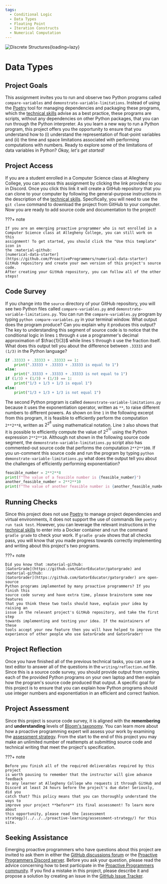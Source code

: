 ```yaml
---
tags:
  - Conditional Logic
  - Data Types
  - Floating Point
  - Iteration Constructs
  - Numerical Computation
---
```


![Discrete Structures](/img/Pro-Discrete-Structures-Data-Types.svg){loading=lazy}

# Data Types

## Project Goals

This assignment invites you to run and observe two Python programs called
`compare-variables` and `demonstrate-variable-limitations`. Instead of using
the [Poetry](https://python-poetry.org/) tool for managing dependencies and
packaging these programs, which the [technical
skills](/proactive-skills/introduction-proactive-skills/) advise as a best
practice, these programs are scripts, without any dependencies on other Python
packages, that you can run through the Python interpreter. As you learn a new
way to run a Python program, this project offers you the opportunity to ensure
that you understand how to (i) understand the representation of float-point
variables and (ii) the time and space limitations associated with performing
computations with numbers. Ready to explore some of the limitations of data
variables in Python? *Okay, let's get started!*

## Project Access

If you are a student enrolled in a Computer Science class at Allegheny College,
you can access this assignment by clicking the link provided to you in Discord.
Once you click this link it will create a GitHub repository that you can clone
to your computer by following the general-purpose instructions in the
description of the [technical
skills](/proactive-skills/introduction-proactive-skills/). Specifically, you
will need to use the `git clone` command to download the project from GitHub to
your computer. Now you are ready to add source code and documentation to the
project!

???+ note

    If you are an emerging proactive programmer who is not enrolled in a
    Computer Science class at Allegheny College, you can still work on this
    assignment! To get started, you should click the "Use this template" icon in
    the :material-github:
    [numerical-data-starter](https://github.com/ProactiveProgrammers/numerical-data-starter)
    GitHub repository and create your own version of this project's source code.
    After creating your GitHub repository, you can follow all of the other
    steps!

## Code Survey

If you change into the `source` directory of your GitHub repository, you will
see two Python files called `compare-variables.py` and
`demonstrate-variable-limitations.py`. You can run the `compare-variables.py`
program by typing `python compare-variables.py` in your terminal window. What
output does the program produce? Can you explain why it produces this output?
The key to understanding this segment of source code is to notice that the
conditional logic in lines `1` through `4` use a programmer's decimal
approximation of $\frac{1}{3}$ while lines `5` through `8` use the fraction
itself.  What does this output tell you about the difference between `.33333`
and `(1/3)` in the Python language?

```python linenums="1"
if .33333 + .33333 + .33333 == 1:
    print(".33333 + .33333 + .33333 is equal to 1")
else:
    print(".33333 + .33333 + .33333 is not equal to 1")
if (1/3) + (1/3) + (1/3) == 1:
    print("1/3 + 1/3 + 1/3 is equal 1")
else:
    print("1/3 + 1/3 + 1/3 is not equal 1")
```

The second Python program is called `demonstrate-variable-limitations.py`
because it uses the exponentiation operator, written as `**`, to raise different
numbers to different powers. As shown on line `1` in the following excerpt from
this program, it is feasible to efficiently perform the computation `2**2**8`,
written as $2^{2^8}$ using mathematical notation. Line `3` also shows that it is
possible to efficiently compute the value of $2^{2^{10}}$ using the Python
expression `2**2**10`. Although not shown in the following source code segment,
the `demonstrate-variable-limitations.py` script also has commented-out source
code that performs the computation `2**2**100`. If you un-comment this source
code and run the program by typing `python demonstrate-variable-limitations.py` what
does the output tell you about the challenges of efficiently performing
exponentiation?

```python linenums="1"
feasible_number = 2**2**8
print(f"The value of a feasible number is {feasible_number}")
another_feasible_number = 2**2**10
print(f"The value of another feasible number is {another_feasible_number}")
```

## Running Checks

Since this project does not use [Poetry](https://python-poetry.org/) to manage
project dependencies and virtual environments, it does not support the use of
commands like `poetry run task test`. However, you can leverage the relevant
instructions in the [technical
skills](/proactive-skills/introduction-proactive-skills/) to enter into a Docker
container and run the command `gradle grade` to check your work. If `gradle
grade` shows that all checks pass, you will know that you made progress towards
correctly implementing and writing about this project's two programs.

???+ note

    Did you know that :material-github:
    [GatorGrade](https://github.com/GatorEducator/gatorgrade) and
    :material-github:
    [GatorGrader](https://github.com/GatorEducator/gatorgrader) are open-source
    Python programs implemented by many proactive programmers? If you finish this
    source code survey and have extra time, please brainstorm some new features
    that you think these two tools should have, explain your idea by raising an
    issue in the relevant project's GitHub repository, and take the first step
    towards implementing and testing your idea. If the maintainers of these
    tools accept your new feature then you will have helped to improve the
    experience of other people who use GatorGrade and GatorGrader!

## Project Reflection

Once you have finished all of the previous technical tasks, you can use a text
editor to answer all of the questions in the `writing/reflection.md` file. Since
this is a source code survey, you should provide output from running each of the
provided Python programs on your own laptop and then explain how the program's
source code produced that output. A specific goal for this project is to ensure
that you can explain how Python programs should use integer numbers and
exponentiation in an efficient and correct fashion.

## Project Assessment

Since this project is source code survey, it is aligned with the **remembering**
and **understanding** levels of [Bloom's
taxonomy](proactive-learning/blooms-taxonomy/). You can learn more about how a
proactive programming expert will assess your work by examining the [assessment
strategy](/proactive-learning/assessment-strategy/). From the start to the end
of this project you may make an unlimited number of reattempts at submitting
source code and technical writing that meet the project's specification.

???+ note

    Before you finish all of the required deliverables required by this project
    is worth pausing to remember that the instructor will give advance feedback
    to any learner at Allegheny College who requests it through GitHub and
    Discord at least 24 hours before the project's due date! Seriously, did you
    catch that? This policy means that you can thoroughly understand the ways to
    improve your project **before** its final assessment! To learn more about
    this opportunity, please read the [assessment
    strategy](../../../proactive-learning/assessment-strategy/) for this site.

## Seeking Assistance

Emerging proactive programmers who have questions about this project are invited
to ask them in either the [GitHub discussions
forum](https://github.com/ProactiveProgrammers/www.proactiveprogrammers.com/discussions)
or the [Proactive Programmers Discord server](https://discord.gg/kjah8MFYbR).
Before you ask your question, please read the advice concerning how to best
participate in the [Proactive Programmers
community](https://proactiveprogrammers.com/proactive-community/community-connections/).
If you find a mistake in this project, please describe it and propose a solution
by creating an issue in the [GitHub Issue
Tracker](https://github.com/ProactiveProgrammers/www.proactiveprogrammers.com/issues).
